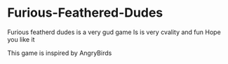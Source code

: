 # Furious-Feathered-Dudes
Furious featherd dudes is a very gud game
Is is very cvality and fun
Hope you like it

This game is inspired by AngryBirds
